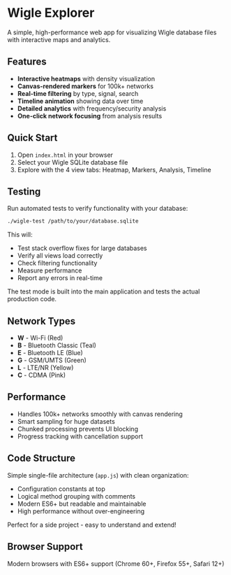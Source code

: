 # Wigle Explorer

A simple, high-performance web app for visualizing Wigle database files with interactive maps and analytics.

## Features

- **Interactive heatmaps** with density visualization
- **Canvas-rendered markers** for 100k+ networks
- **Real-time filtering** by type, signal, search
- **Timeline animation** showing data over time
- **Detailed analytics** with frequency/security analysis
- **One-click network focusing** from analysis results

## Quick Start

1. Open `index.html` in your browser
2. Select your Wigle SQLite database file
3. Explore with the 4 view tabs: Heatmap, Markers, Analysis, Timeline

## Testing

Run automated tests to verify functionality with your database:

```bash
./wigle-test /path/to/your/database.sqlite
```

This will:
- Test stack overflow fixes for large databases
- Verify all views load correctly
- Check filtering functionality
- Measure performance
- Report any errors in real-time

The test mode is built into the main application and tests the actual production code.

## Network Types

- **W** - Wi-Fi (Red)
- **B** - Bluetooth Classic (Teal) 
- **E** - Bluetooth LE (Blue)
- **G** - GSM/UMTS (Green)
- **L** - LTE/NR (Yellow)
- **C** - CDMA (Pink)

## Performance

- Handles 100k+ networks smoothly with canvas rendering
- Smart sampling for huge datasets  
- Chunked processing prevents UI blocking
- Progress tracking with cancellation support

## Code Structure

Simple single-file architecture (`app.js`) with clean organization:
- Configuration constants at top
- Logical method grouping with comments
- Modern ES6+ but readable and maintainable
- High performance without over-engineering

Perfect for a side project - easy to understand and extend!

## Browser Support

Modern browsers with ES6+ support (Chrome 60+, Firefox 55+, Safari 12+)